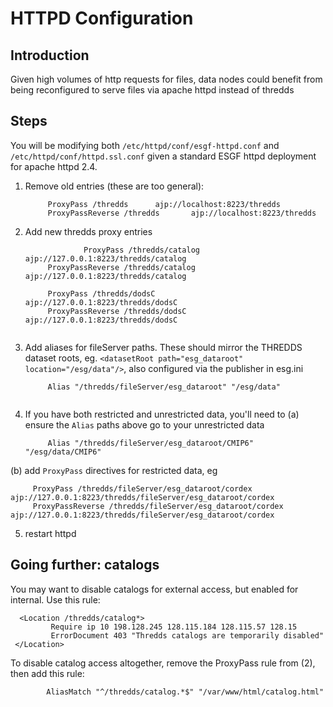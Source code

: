 # HTTPD Configuration

## Introduction

Given high volumes of http requests for files, data nodes could benefit from being reconfigured to serve files via apache httpd instead of thredds

## Steps

You will be modifying both `/etc/httpd/conf/esgf-httpd.conf` and `/etc/httpd/conf/httpd.ssl.conf` given a standard ESGF httpd deployment for apache httpd 2.4.

1. Remove old entries (these are too general):
   ```
        ProxyPass /thredds      ajp://localhost:8223/thredds
        ProxyPassReverse /thredds       ajp://localhost:8223/thredds

2. Add new thredds proxy entries
   ```
                ProxyPass /thredds/catalog      ajp://127.0.0.1:8223/thredds/catalog
        ProxyPassReverse /thredds/catalog       ajp://127.0.0.1:8223/thredds/catalog
        
        ProxyPass /thredds/dodsC        ajp://127.0.0.1:8223/thredds/dodsC
        ProxyPassReverse /thredds/dodsC         ajp://127.0.0.1:8223/thredds/dodsC
        
3. Add aliases for fileServer paths. These should mirror the THREDDS dataset roots, eg. `<datasetRoot path="esg_dataroot" location="/esg/data"/>`,
also configured via the publisher in esg.ini
   ```
        Alias "/thredds/fileServer/esg_dataroot" "/esg/data"
        
4. If you have both restricted and unrestricted data, you'll need to 
   (a) ensure the `Alias` paths above go to your unrestricted data
   
   ```
        Alias "/thredds/fileServer/esg_dataroot/CMIP6" "/esg/data/CMIP6"
   ```
   
  (b) add `ProxyPass` directives for restricted data, eg
   
   ```
        ProxyPass /thredds/fileServer/esg_dataroot/cordex ajp://127.0.0.1:8223/thredds/fileServer/esg_dataroot/cordex
        ProxyPassReverse /thredds/fileServer/esg_dataroot/cordex ajp://127.0.0.1:8223/thredds/fileServer/esg_dataroot/cordex       
   ```
   
  5. restart httpd

## Going further: catalogs

You may want to disable catalogs for external access, but enabled for internal.  Use this rule:

```
  <Location /thredds/catalog*>
         Require ip 10 198.128.245 128.115.184 128.115.57 128.15
         ErrorDocument 403 "Thredds catalogs are temporarily disabled"
 </Location>
```

To disable catalog access altogether, remove the ProxyPass rule from (2), then add this rule:
```
        AliasMatch "^/thredds/catalog.*$" "/var/www/html/catalog.html"
```
